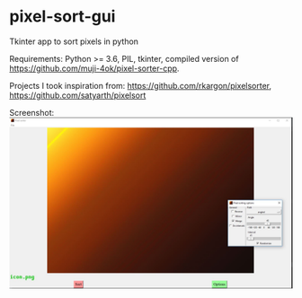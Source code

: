 # pixel-sort-gui
Tkinter app to sort pixels in python

Requirements: Python >= 3.6, PIL, tkinter, compiled version of https://github.com/muji-4ok/pixel-sorter-cpp.

Projects I took inspiration from: https://github.com/rkargon/pixelsorter, https://github.com/satyarth/pixelsort

Screenshot:
![Screenshot][screenshot]

[screenshot]: screenshot.jpg
